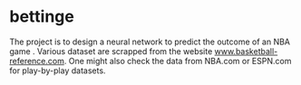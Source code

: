 # bettinge
The project is to design a neural network to predict the outcome of an NBA game .
Various dataset are scrapped from the website www.basketball-reference.com.
One might also check the data from NBA.com or ESPN.com for play-by-play datasets. 

